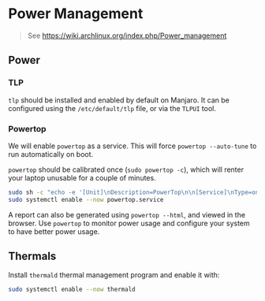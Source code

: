 # Power Management

> See https://wiki.archlinux.org/index.php/Power_management

## Power

### TLP

`tlp` should be installed and enabled by default on Manjaro. It can be configured using the
`/etc/default/tlp` file, or via the `TLPUI` tool.

### Powertop

We will enable `powertop` as a service. This will force `powertop --auto-tune` to run automatically
on boot.

`powertop` should be calibrated once (`sudo powertop -c`), which will renter your laptop unusable
for a couple of minutes.

```bash
sudo sh -c "echo -e '[Unit]\nDescription=PowerTop\n\n[Service]\nType=oneshot\nRemainAfterExit=true\nExecStart=/usr/bin/powertop --auto-tune\n\n[Install]\nWantedBy=multi-user.target\n' > /etc/systemd/system/powertop.service"
sudo systemctl enable --now powertop.service
```

A report can also be generated using `powertop --html`, and viewed in the browser. Use `powertop` to
monitor power usage and configure your system to have better power usage.

## Thermals

Install `thermald` thermal management program and enable it with:

```bash
sudo systemctl enable --now thermald
```
